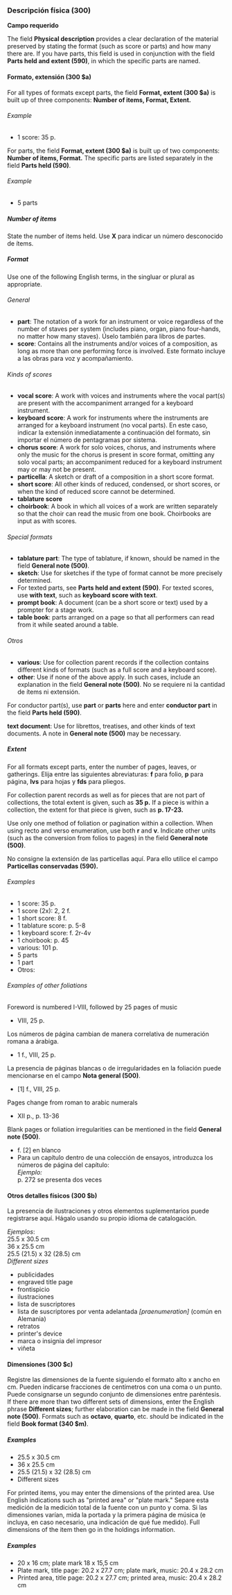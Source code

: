 ### Descripción física (300)

**Campo requerido**

The field **Physical description** provides a clear declaration of the material preserved by stating the format (such as score or parts) and how many there are. If you have parts, this field is used in conjunction with the field **Parts held and extent (590)**, in which the specific parts are named.

#### Formato, extensión (300 $a)

For all types of formats except parts, the field **Format, extent (300 $a)** is built up of three components: **Number of items, Format, Extent.**

###### Example

- 1 score: 35 p.

For parts, the field **Format, extent (300 $a)** is built up of two components: **Number of items, Format.** The specific parts are listed separately in the field **Parts held (590)**.

###### Example

- 5 parts

##### Number of items

State the number of items held. Use **X** para indicar un número desconocido de ítems.

##### Format

Use one of the following English terms, in the singluar or plural as appropriate.

###### General

- **part**: The notation of a work for an instrument or voice regardless of the number of staves per system (includes piano, organ, piano four-hands, no matter how many staves). Úselo también para libros de partes.
- **score**: Contains all the instruments and/or voices of a composition, as long as more than one performing force is involved. Este formato incluye a las obras para voz y acompañamiento.

###### Kinds of scores

- **vocal score**: A work with voices and instruments where the vocal part(s) are present with the accompaniment arranged for a keyboard instrument.
- **keyboard score**: A work for instruments where the instruments are arranged for a keyboard instrument (no vocal parts). En este caso, indicar la extensión inmediatamente a continuación del formato, sin importar el número de pentagramas por sistema.
- **chorus score**: A work for solo voices, chorus, and instruments where only the music for the chorus is present in score format, omitting any solo vocal parts; an accompaniment reduced for a keyboard instrument may or may not be present.
- **particella**: A sketch or draft of a composition in a short score format.
- **short score**: All other kinds of reduced, condensed, or short scores, or when the kind of reduced score cannot be determined.
- **tablature score**
- **choirbook**: A book in which all voices of a work are written separately so that the choir can read the music from one book. Choirbooks are input as with scores.

###### Special formats

- **tablature part**: The type of tablature, if known, should be named in the field **General note (500)**.
- **sketch**: Use for sketches if the type of format cannot be more precisely determined.
- For texted parts, see **Parts held and extent (590)**. For texted scores, use **with text**, such as **keyboard score with text**.
- **prompt book**: A document (can be a short score or text) used by a prompter for a stage work.
- **table book**: parts arranged on a page so that all performers can read from it while seated around a table.

###### Otros

- **various**: Use for collection parent records if the collection contains different kinds of formats (such as a full score and a keyboard score).
- **other**: Use if none of the above apply. In such cases, include an explanation in the field **General note (500)**. No se requiere ni la cantidad de ítems ni extensión.

For conductor part(s), use **part** or **parts** here and enter **conductor part** in the field **Parts held (590)**.

**text document**: Use for librettos, treatises, and other kinds of text documents. A note in **General note (500)** may be necessary.

##### Extent

For all formats except parts, enter the number of pages, leaves, or gatherings. Elija entre las siguientes abreviaturas: **f** para folio, **p** para página, **lvs** para hojas y **fds** para pliegos.

For collection parent records as well as for pieces that are not part of collections, the total extent is given, such as **35 p.** If a piece is within a collection, the extent for that piece is given, such as **p. 17-23.**

Use only one method of foliation or pagination within a collection. When using recto and verso enumeration, use both **r** and **v**. Indicate other units (such as the conversion from folios to pages) in the field **General note (500)**.

No consigne la extensión de las particellas aquí. Para ello utilice el campo **Particellas conservadas (590).**

###### Examples

- 1 score: 35 p.
- 1 score (2x): 2, 2 f.
- 1 short score: 8 f.
- 1 tablature score: p. 5-8
- 1 keyboard score: f. 2r-4v
- 1 choirbook: p. 45
- various: 101 p.
- 5 parts
- 1 part
- Otros:


###### Examples of other foliations
Foreword is numbered I-VIII, followed by 25 pages of music

- VIII, 25 p.

Los números de página cambian de manera correlativa de numeración romana a árabiga.

- 1 f., VIII, 25 p.

La presencia de páginas blancas o de irregularidades en la foliación puede mencionarse en el campo **Nota general (500)**.

- [1] f., VIII, 25 p.

Pages change from roman to arabic numerals

- XII p., p. 13-36

Blank pages or foliation irregularities can be mentioned in the field **General note (500)**.

- f. [2] en blanco
- Para un capítulo dentro de una colección de ensayos, introduzca los números de página del capítulo:  
  _Ejemplo:_  
  p. 272 se presenta dos veces

#### Otros detalles físicos (300 $b)

La presencia de ilustraciones y otros elementos suplementarios puede registrarse aquí. Hágalo usando su propio idioma de catalogación.

_Ejemplos_:  
25.5 x 30.5 cm  
36 x 25.5 cm  
25.5 (21.5) x 32 (28.5) cm  
_Different sizes_

- publicidades
- engraved title page
- frontispicio
- ilustraciones
- lista de suscriptores
- lista de suscriptores por venta adelantada _[praenumeration]_ (común en Alemania)
- retratos
- printer's device
- marca o insignia del impresor
- viñeta

#### Dimensiones (300 $c)

Registre las dimensiones de la fuente siguiendo el formato alto x ancho en cm. Pueden indicarse fracciones de centímetros con una coma o un punto. Puede consignarse un segundo conjunto de dimensiones entre paréntesis. If there are more than two different sets of dimensions, enter the English phrase **Different sizes**; further elaboration can be made in the field **General note (500)**. Formats such as **octavo**, **quarto**, etc. should be indicated in the field **Book format (340 $m)**.

##### Examples

- 25.5 x 30.5 cm
- 36 x 25.5 cm
- 25.5 (21.5) x 32 (28.5) cm
- Different sizes

For printed items, you may enter the dimensions of the printed area. Use English indications such as "printed area" or "plate mark." Separe esta medición de la medición total de la fuente con un punto y coma. Si las dimensiones varían, mida la portada y la primera página de música (e incluya, en caso necesario, una indicación de qué fue medido). Full dimensions of the item then go in the holdings information.

##### Examples

- 20 x 16 cm; plate mark 18 x 15,5 cm
- Plate mark, title page: 20.2 x 27.7 cm; plate mark, music: 20.4 x 28.2 cm
- Printed area, title page: 20.2 x 27.7 cm; printed area, music: 20.4 x 28.2 cm
